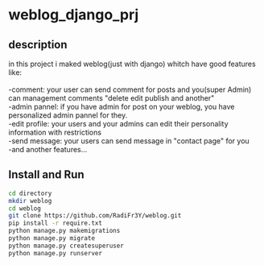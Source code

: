 # weblog_django_prj

## description
in this project i maked weblog(just with django) whitch have good features like:<br><br>
-comment: your user can send comment for posts and you(super Admin) can management comments "delete edit publish and another"<br>
-admin pannel: if you have admin for post on your weblog, you have personalized admin pannel for they.<br>
-edit profile: your users and your admins can edit their personality information with restrictions<br>
-send message: your users can send message in "contact page" for you<br>
-and another features...

## Install and Run
```bash
cd directory
mkdir weblog
cd weblog 
git clone https://github.com/RadiFr3Y/weblog.git
pip install -r require.txt
python manage.py makemigrations
python manage.py migrate
python manage.py createsuperuser
python manage.py runserver
```

